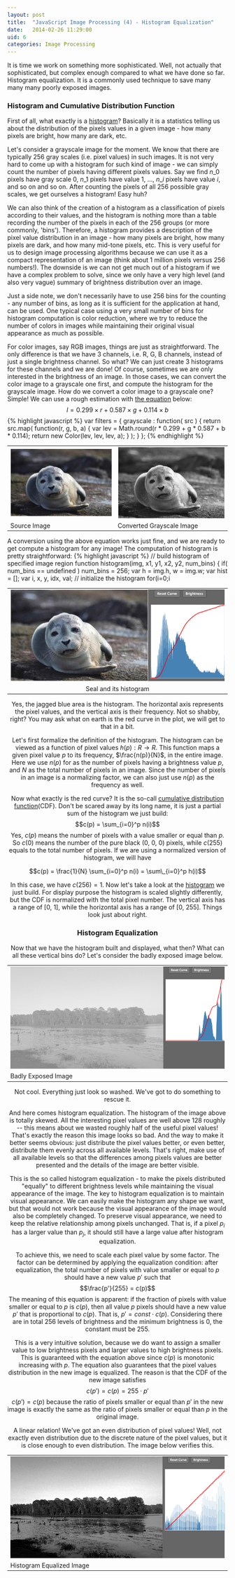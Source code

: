 ```yaml
---
layout: post
title:  "JavaScript Image Processing (4) - Histogram Equalization"
date:   2014-02-26 11:29:00
uid: 6
categories: Image Processing
---
```


It is time we work on something more sophisticated. Well, not actually that sophisticated, but complex enough compared
to what we have done so far. Histogram equalization. It is a commonly used technique to save many many many poorly
exposed images.

### Histogram and Cumulative Distribution Function
First of all, what exactly is a <a href="http://en.wikipedia.org/wiki/Histogram">histogram</a>? Basically it is a statistics
telling us about the distribution of the pixels values in a given image - how many pixels are bright, how many are dark, etc.

Let's consider a grayscale image for the moment. We know that there are typically 256 gray scales (i.e. pixel values) in such images. It
is not very hard to come up with a histogram for such kind of image - we can simply count the number of pixels having different
pixels values. Say we find $n\_0$ pixels have gray scale 0, $n\_1$ pixels have value 1, ..., $n\_i$ pixels have value $i$, and so on and so on.
After counting the pixels of all 256 possible gray scales, we get ourselves a histogram! Easy huh?

We can also think of the creation of a histogram as a classification of pixels according to their values, and the histogram
is nothing more than a table recording the number of the pixels in each of the 256 groups (or more commonly, 'bins'). Therefore,
a histogram provides a description of the pixel value distribution in an image - how many pixels are bright, how many pixels are
dark, and how many mid-tone pixels, etc. This is very useful for us to design image processing algorithms because we
can use it as a compact representation of an image (think about 1 million pixels versus 256 numbers!). The downside is we
can not get much out of a histogram if we have a complex problem to solve, since we only have a very high level (and also very vague)
summary of brightness distribution over an image.

Just a side note, we don't necessarily have to use 256 bins for the counting - any number of bins, as long as it is sufficient for the
application at hand, can be used. One typical case using a very small number of bins for histogram computation is color
reduction, where we try to reduce the number of colors in images while maintaining their original visual appearance as much as possible.

For color images, say RGB images, things are just as straightforward. The only difference is that we have 3 channels, i.e. R, G, B channels,
instead of just a single brightness channel. So what? We can just create 3 histograms for these channels and we are done! Of
course, sometimes we are only interested in the brightness of an image. In those cases, we can convert the color image to
  a grayscale one first, and compute the histogram for the grayscale image. How do we convert a color image to a grayscale one?
Simple! We can use a rough estimation with [the equation](http://en.wikipedia.org/wiki/Grayscale) below:
$$ l = 0.299 \times r + 0.587 \times g + 0.114 \times b $$
{% highlight javascript %}
var filters = {
    grayscale : function( src ) {
        return src.map(
            function(r, g, b, a) {
                var lev = Math.round(r * 0.299 + g * 0.587 + b * 0.114);
                return new Color(lev, lev, lev, a);
            }
        );
    }
};
{% endhighlight %}

<div align="center">
<table>
<tr>
<td><img class="post exampleimg" src="/projects/imageprocjs/seal.jpg"></td>
<td><img class="post exampleimg" src="/projects/imageprocjs/images/grayscale.png"></td>
</tr>
<tr>
<td class="post caption">Source Image</td><td class="post caption">Converted Grayscale Image</td>
</tr>
</table>
</div>
A conversion using the above equation works just fine, and we are ready to get compute a histogram for any image!
The computation of histogram is pretty straightforward:
{% highlight javascript %}
// build histogram of specified image region
function histogram(img, x1, y1, x2, y2, num_bins) {
    if( num_bins == undefined )
        num_bins = 256;
    var h = img.h, w = img.w;
    var hist = [];
    var i, x, y, idx, val;
    // initialize the histogram
    for(i=0;i<num_bins;++i)
        hist[i] = 0;
    // loop over every single pixel
    for(y=y1,idx=0;y<y2;++y) {
        for(x=x1;x<x2;++x,idx+=4) {
            // figure out which bin it is in
            val = Math.floor((img.data[idx] / 255.0) * (num_bins-1));
            ++hist[val];
        }
    }
    return hist;
}
{% endhighlight %}
<div id="histimg" align="center">
<table>
<tr><td><img class="post exampleimg" src="/projects/imageprocjs/images/hist0.png"></td></tr>
<tr><td class="post caption">Seal and its histogram</td></tr>
</table>
</div>

Yes, the jagged blue area is the histogram. The horizontal axis represents the pixel values, and the vertical axis is
 their frequency. Not so shabby, right? You may ask what on earth is the red curve in the plot, we
 will get to that in a bit.

Let's first formalize the definition of the histogram. The histogram can be viewed as a function of pixel values $h(p): R \to R$.
This function maps a given pixel value $p$ to its frequency, $\frac{n(p)}{N}$, in the entire image. Here we use
$n(p)$ for as the number of pixels having a brightness value $p$, and $N$ as the total number of pixels in an image. Since
the number of pixels in an image is a normalizing factor, we can also just use $n(p)$ as the frequency as well.

Now what exactly is the red curve? It is the so-call [cumulative distribution function](http://en.wikipedia.org/wiki/Cumulative_distribution_function)(CDF).
Don't be scared away by its long name, it is just a partial sum of the histogram we just build:
$$c(p) = \sum_{i=0}^p n(i)$$
Yes, $c(p)$ means the number of pixels with a value smaller or equal than $p$. So $c(0)$ means the number of the pure black (0, 0, 0) pixels,
 while $c(255)$ equals to the total number of pixels. If we are using a normalized version of histogram, we will have

$$c(p) = \frac{1}{N} \sum_{i=0}^p n(i) = \sum\_{i=0}^p h(i)$$

In this case, we have $c(256)=1$. Now let's take a look at the [histogram](#histimg) we just build. For display purpose the histogram
 is scaled slightly differently, but the CDF is normalized with the total pixel number. The vertical axis has a range of [0, 1],
 while the horizontal axis has a range of [0, 255]. Things look just about right.

### Histogram Equalization
Now that we have the histogram built and displayed, what then? What can all these vertical bins do? Let's consider the badly exposed image below.
<div align="center">
<table>
<tr><td><img class="post exampleimg" src="/projects/imageprocjs/images/histL0.png"></td></tr>
<tr><td class="post caption">Badly Exposed Image</td></tr>
</table>
</div>

Not cool. Everything just look so washed. We've got to do something to rescue it.

And here comes histogram equalization. The histogram of the image above is totally skewed. All the interesting pixel values are well above 128 roughly -- this means about we wasted roughly half of the useful pixel values! That's exactly the reason this image looks so bad. And the way to make it better seems obvious: just distribute the pixel values better, or even better, distribute them evenly across all available levels. That's right, make use of all available levels so that the differences among pixels values are better presented and the details of the image are better visible.

This is the so called histogram equalization - to make the pixels distributed "equally" to different brightness levels while maintaining the visual appearance of the image. The key to histogram equalization is to maintain visual appearance. We can easily make the histogram any shape we want, but that would not work because the visual appearance of the image would also be completely changed. To preserve visual appearance, we need to keep the relative relationship among pixels unchanged. That is, if a pixel $p_i$ has a larger value than $p_j$, it should still have a large value after histogram equalization.

To achieve this, we need to scale each pixel value by some factor. The factor can be determined by applying the equalization condition: after equalization, the total number of pixels with value smaller or equal to $p$ should have a new value $p'$ such that
$$\frac{p'}{255} = c(p)$$
The meaning of this equation is apparent: if the fraction of pixels with value smaller or equal to $p$ is $c(p)$, then all value $p$ pixels should have a new value $p'$ that is proportional to $c(p)$. That is, $p' = const \cdot c(p)$. Considering there are in total 256 levels of brightness and the minimum brightness is 0, the constant must be 255.

This is a very intuitive solution, because we do want to assign a smaller value to low brightness pixels and larger values to high brightness pixels. This is guaranteed with the equation above since $c(p)$ is monotonic increasing with $p$. The equation also guarantees that the pixel values distribution in the new image is equalized. The reason is that the CDF of the new image satisfies
$$c(p') = c(p) = 255\cdot p'$$
$c(p') = c(p)$ because the ratio of pixels smaller or equal than $p'$ in the new image is exactly the same as the ratio of pixels smaller or equal than $p$ in the original image.

A linear relation! We've got an even distribution of pixel values! Well, not exactly even distribution due to the discrete nature of the pixel values, but it is close enough to even distribution. The image below verifies this.
<div align="center">
<table>
<tr><td><img class="post exampleimg" src="/projects/imageprocjs/images/histL1.png"></td></tr>
<tr><td class="post caption">Histogram Equalized Image</td></tr>
</table>
</div>
